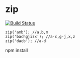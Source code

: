 # zip

[![Build Status](http://165.22.127.3:8080/buildStatus/icon?job=zip-deploy)](http://165.22.127.3:8080/job/zip-deploy/)

```
zip('amb'); //a,b,m
zip('bachgjizx'); //a-c,g-j,x,z
zip('dacb'); //a-d
```

npm install

